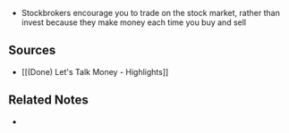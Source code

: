 - Stockbrokers encourage you to trade on the stock market, rather than invest because they make money each time you buy and sell

## Sources
- [[(Done) Let's Talk Money - Highlights]]

## Related Notes
- 